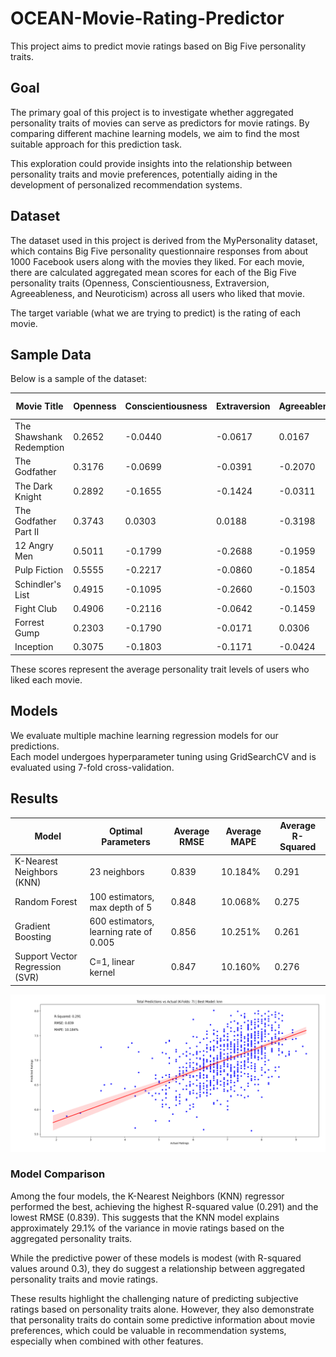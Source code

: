 # OCEAN-Movie-Rating-Predictor
This project aims to predict movie ratings based on Big Five personality traits.

## Goal
The primary goal of this project is to investigate whether aggregated personality traits of movies can serve as predictors for movie ratings. By comparing different machine learning models, we aim to find the most suitable approach for this prediction task.

This exploration could provide insights into the relationship between personality traits and movie preferences, potentially aiding in the development of personalized recommendation systems.

## Dataset
The dataset used in this project is derived from the MyPersonality dataset, which contains Big Five personality questionnaire responses from about 1000 Facebook users along with the movies they liked. For each movie, there are calculated aggregated mean scores for each of the Big Five personality traits (Openness, Conscientiousness, Extraversion, Agreeableness, and Neuroticism) across all users who liked that movie.

The target variable (what we are trying to predict) is the rating of each movie.

## Sample Data

Below is a sample of the dataset:

| Movie Title | Openness | Conscientiousness | Extraversion | Agreeableness | Neuroticism | IMDb Rating |
|-------------|----------|-------------------|-------------|---------------|-------------|-------------|
| The Shawshank Redemption | 0.2652 | -0.0440 | -0.0617 | 0.0167 | 0.1634 | 9.3 |
| The Godfather | 0.3176 | -0.0699 | -0.0391 | -0.2070 | 0.1539 | 9.2 |
| The Dark Knight | 0.2892 | -0.1655 | -0.1424 | -0.0311 | 0.1253 | 9.0 |
| The Godfather Part II | 0.3743 | 0.0303 | 0.0188 | -0.3198 | 0.1378 | 9.0 |
| 12 Angry Men | 0.5011 | -0.1799 | -0.2688 | -0.1959 | 0.0727 | 8.9 |
| Pulp Fiction | 0.5555 | -0.2217 | -0.0860 | -0.1854 | 0.0689 | 8.9 |
| Schindler's List | 0.4915 | -0.1095 | -0.2660 | -0.1503 | 0.0120 | 8.9 |
| Fight Club | 0.4906 | -0.2116 | -0.0642 | -0.1459 | 0.0803 | 8.8 |
| Forrest Gump | 0.2303 | -0.1790 | -0.0171 | 0.0306 | 0.0886 | 8.8 |
| Inception | 0.3075 | -0.1803 | -0.1171 | -0.0424 | 0.1258 | 8.8 |

These scores represent the average personality trait levels of users who liked each movie.

## Models
We evaluate multiple machine learning regression models for our predictions.    
Each model undergoes hyperparameter tuning using GridSearchCV and is evaluated using 7-fold cross-validation.

## Results

| Model | Optimal Parameters | Average RMSE | Average MAPE | Average R-Squared |
|-------|-------------------|-------------|-------------|------------------|
| K-Nearest Neighbors (KNN) | 23 neighbors | 0.839 | 10.184% | 0.291 |
| Random Forest | 100 estimators, max depth of 5 | 0.848 | 10.068% | 0.275 |
| Gradient Boosting | 600 estimators, learning rate of 0.005 | 0.856 | 10.251% | 0.261 |
| Support Vector Regression (SVR) | C=1, linear kernel | 0.847 | 10.160% | 0.276 |

![Regression Plot of Best Model](regplot_bestmodel.png)

### Model Comparison

Among the four models, the K-Nearest Neighbors (KNN) regressor performed the best, achieving the highest R-squared value (0.291) and the lowest RMSE (0.839). This suggests that the KNN model explains approximately 29.1% of the variance in movie ratings based on the aggregated personality traits.

While the predictive power of these models is modest (with R-squared values around 0.3), they do suggest a relationship between aggregated personality traits and movie ratings.

These results highlight the challenging nature of predicting subjective ratings based on personality traits alone. However, they also demonstrate that personality traits do contain some predictive information about movie preferences, which could be valuable in recommendation systems, especially when combined with other features.
